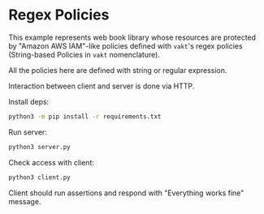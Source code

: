 # Regex Policies

This example represents web book library whose resources are protected by "Amazon AWS IAM"-like policies 
defined with `vakt`'s regex policies (String-based Policies in `vakt` nomenclature).

All the policies here are defined with string or regular expression.

Interaction between client and server is done via HTTP.

Install deps:
```bash
python3 -m pip install -r requirements.txt
```


Run server:
```bash
python3 server.py
```

Check access with client:
```bash
python3 client.py
```

Client should run assertions and respond with "Everything works fine" message.
